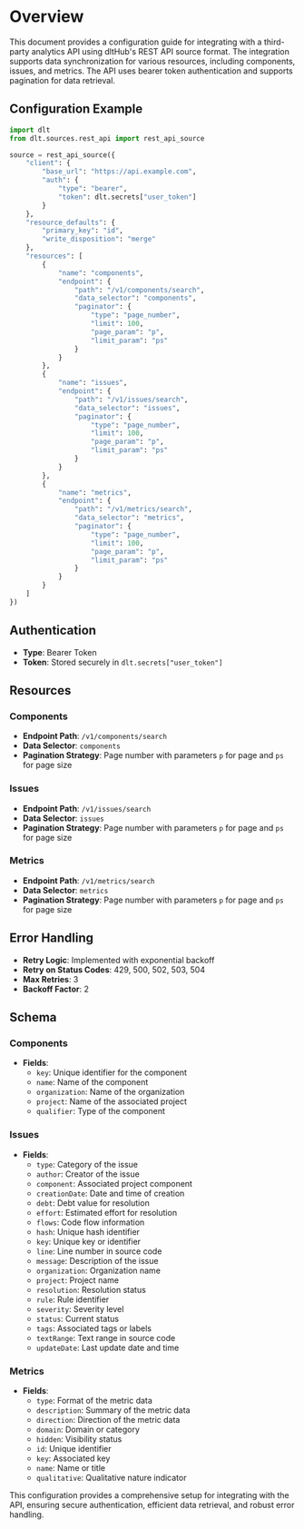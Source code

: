 # Overview

This document provides a configuration guide for integrating with a third-party analytics API using dltHub's REST API source format. The integration supports data synchronization for various resources, including components, issues, and metrics. The API uses bearer token authentication and supports pagination for data retrieval.

## Configuration Example

```python
import dlt
from dlt.sources.rest_api import rest_api_source

source = rest_api_source({
    "client": {
        "base_url": "https://api.example.com",
        "auth": {
            "type": "bearer",
            "token": dlt.secrets["user_token"]
        }
    },
    "resource_defaults": {
        "primary_key": "id",
        "write_disposition": "merge"
    },
    "resources": [
        {
            "name": "components",
            "endpoint": {
                "path": "/v1/components/search",
                "data_selector": "components",
                "paginator": {
                    "type": "page_number",
                    "limit": 100,
                    "page_param": "p",
                    "limit_param": "ps"
                }
            }
        },
        {
            "name": "issues",
            "endpoint": {
                "path": "/v1/issues/search",
                "data_selector": "issues",
                "paginator": {
                    "type": "page_number",
                    "limit": 100,
                    "page_param": "p",
                    "limit_param": "ps"
                }
            }
        },
        {
            "name": "metrics",
            "endpoint": {
                "path": "/v1/metrics/search",
                "data_selector": "metrics",
                "paginator": {
                    "type": "page_number",
                    "limit": 100,
                    "page_param": "p",
                    "limit_param": "ps"
                }
            }
        }
    ]
})
```

## Authentication

- **Type**: Bearer Token
- **Token**: Stored securely in `dlt.secrets["user_token"]`

## Resources

### Components

- **Endpoint Path**: `/v1/components/search`
- **Data Selector**: `components`
- **Pagination Strategy**: Page number with parameters `p` for page and `ps` for page size

### Issues

- **Endpoint Path**: `/v1/issues/search`
- **Data Selector**: `issues`
- **Pagination Strategy**: Page number with parameters `p` for page and `ps` for page size

### Metrics

- **Endpoint Path**: `/v1/metrics/search`
- **Data Selector**: `metrics`
- **Pagination Strategy**: Page number with parameters `p` for page and `ps` for page size

## Error Handling

- **Retry Logic**: Implemented with exponential backoff
- **Retry on Status Codes**: 429, 500, 502, 503, 504
- **Max Retries**: 3
- **Backoff Factor**: 2

## Schema

### Components

- **Fields**:
  - `key`: Unique identifier for the component
  - `name`: Name of the component
  - `organization`: Name of the organization
  - `project`: Name of the associated project
  - `qualifier`: Type of the component

### Issues

- **Fields**:
  - `type`: Category of the issue
  - `author`: Creator of the issue
  - `component`: Associated project component
  - `creationDate`: Date and time of creation
  - `debt`: Debt value for resolution
  - `effort`: Estimated effort for resolution
  - `flows`: Code flow information
  - `hash`: Unique hash identifier
  - `key`: Unique key or identifier
  - `line`: Line number in source code
  - `message`: Description of the issue
  - `organization`: Organization name
  - `project`: Project name
  - `resolution`: Resolution status
  - `rule`: Rule identifier
  - `severity`: Severity level
  - `status`: Current status
  - `tags`: Associated tags or labels
  - `textRange`: Text range in source code
  - `updateDate`: Last update date and time

### Metrics

- **Fields**:
  - `type`: Format of the metric data
  - `description`: Summary of the metric data
  - `direction`: Direction of the metric data
  - `domain`: Domain or category
  - `hidden`: Visibility status
  - `id`: Unique identifier
  - `key`: Associated key
  - `name`: Name or title
  - `qualitative`: Qualitative nature indicator

This configuration provides a comprehensive setup for integrating with the API, ensuring secure authentication, efficient data retrieval, and robust error handling.